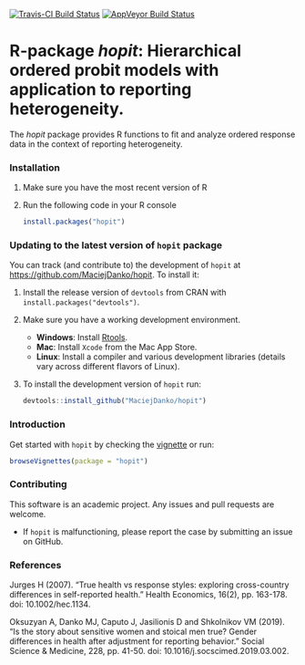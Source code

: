 [![Travis-CI Build Status](https://travis-ci.org/MaciejDanko/hopit.svg?branch=master)](https://travis-ci.org/MaciejDanko/hopit)
[![AppVeyor Build Status](https://ci.appveyor.com/api/projects/status/github/MaciejDanko/hopit?branch=master&svg=true)](https://ci.appveyor.com/project/MaciejDanko/hopit)

# R-package *hopit*: Hierarchical ordered probit models with application to reporting heterogeneity.

The *hopit* package provides R functions to fit and analyze ordered response data in the context of reporting heterogeneity.

### Installation
1. Make sure you have the most recent version of R

2. Run the following code in your R console 

   ```R
   install.packages("hopit") 
   ```

### Updating to the latest version of `hopit` package
You can track (and contribute to) the development of `hopit` at https://github.com/MaciejDanko/hopit. To install it:

1. Install the release version of `devtools` from CRAN with `install.packages("devtools")`.

2. Make sure you have a working development environment.
    * **Windows**: Install [Rtools](https://CRAN.R-project.org/bin/windows/Rtools/).
    * **Mac**: Install `Xcode` from the Mac App Store.
    * **Linux**: Install a compiler and various development libraries (details vary across different flavors of Linux).

3. To install the development version of `hopit` run:
   ```R
   devtools::install_github("MaciejDanko/hopit")
   ```
   
### Introduction
Get started with `hopit` by checking the [vignette](https://github.com/MaciejDanko/hopit/blob/master/vignettes/introduction_to_hopit.pdf) or run:

   ```R
   browseVignettes(package = "hopit") 
   ```

### Contributing
This software is an academic project. Any issues and pull requests are welcome.
* If `hopit` is malfunctioning, please report the case by submitting an issue on GitHub.

### References
Jurges H (2007). “True health vs response styles: exploring cross-country differences in self-reported health.” Health Economics, 16(2), pp. 163-178. doi: 10.1002/hec.1134.

Oksuzyan A, Danko MJ, Caputo J, Jasilionis D and Shkolnikov VM (2019). “Is the story about sensitive women and stoical men true? Gender differences in health after adjustment for reporting behavior.” Social Science & Medicine, 228, pp. 41-50. doi: 10.1016/j.socscimed.2019.03.002. 
